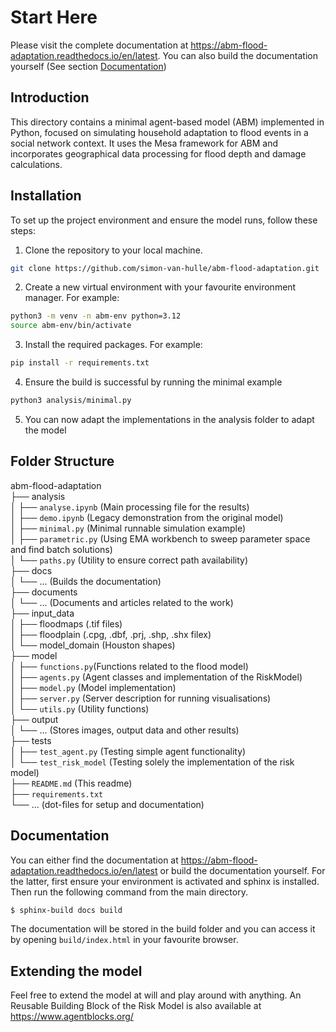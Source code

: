 # Start Here

Please visit the complete documentation at https://abm-flood-adaptation.readthedocs.io/en/latest. You can also build the documentation yourself (See section [Documentation](#documentation))

## Introduction
This directory contains a minimal agent-based model (ABM) implemented in Python, focused on simulating household adaptation to flood events in a social network context. It uses the Mesa framework for ABM and incorporates geographical data processing for flood depth and damage calculations.

## Installation
To set up the project environment and ensure the model runs, follow these steps:
1. Clone the repository to your local machine.
```bash
git clone https://github.com/simon-van-hulle/abm-flood-adaptation.git
```
2. Create a new virtual environment with your favourite environment manager. For example:
```bash
python3 -m venv -n abm-env python=3.12
source abm-env/bin/activate
```
3. Install the required packages. For example:
```bash
pip install -r requirements.txt
```
4. Ensure the build is successful by running the minimal example
```bash
python3 analysis/minimal.py
```
5. You can now adapt the implementations in the analysis folder to adapt the model


## Folder Structure

abm-flood-adaptation <br>
├── analysis <br>
│   ├── `analyse.ipynb` (Main processing file for the results) <br>
│   ├── `demo.ipynb` (Legacy demonstration from the original model) <br>
│   ├── `minimal.py` (Minimal runnable simulation example) <br>
│   ├── `parametric.py` (Using EMA workbench to sweep parameter space and find batch solutions) <br>
│   └── `paths.py` (Utility to ensure correct path availability) <br>
├── docs <br>
│   └── ... (Builds the documentation) <br>
├── documents <br>
│   └── ... (Documents and articles related to the work) <br>
├── input_data <br>
│   ├── floodmaps (.tif files) <br>
│   ├── floodplain (.cpg, .dbf, .prj, .shp, .shx filex) <br>
│   └── model_domain (Houston shapes) <br>
├── model <br>
│   ├── `functions.py`(Functions related to the flood model)  <br>
│   ├── `agents.py` (Agent classes and implementation of the RiskModel) <br>
│   ├── `model.py` (Model implementation) <br>
│   ├── `server.py` (Server description for running visualisations) <br>
│   └── `utils.py` (Utility functions) <br>
├── output <br>
│   └── ... (Stores images, output data and other results) <br>
├── tests <br>
│   ├── `test_agent.py` (Testing simple agent functionality) <br>
│   └── `test_risk_model` (Testing solely the implementation of the risk model) <br>
├── `README.md` (This readme) <br>
├── `requirements.txt`  <br>
└── ... (dot-files for setup and documentation) <br>




## Documentation

You can either find the documentation at https://abm-flood-adaptation.readthedocs.io/en/latest or build the documentation yourself. For the latter, first ensure your environment is activated and sphinx is installed. Then run the following command from the main directory.
```bash
$ sphinx-build docs build
```
The documentation will be stored in the build folder and you can access it by opening `build/index.html` in your favourite browser.


## Extending the model

Feel free to extend the model at will and play around with anything. An Reusable Building Block of the Risk Model is also available at https://www.agentblocks.org/

